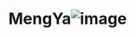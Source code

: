 # MengYa![image](https://user-images.githubusercontent.com/36921057/217995573-7ba21f0e-089f-471d-bd48-3c4c84fe2a2b.png)
